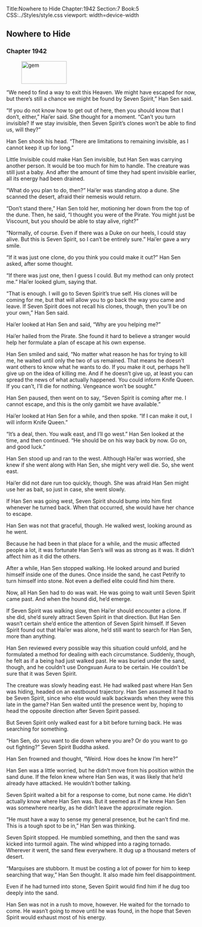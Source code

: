 Title:Nowhere to Hide 
Chapter:1942 
Section:7 
Book:5 
CSS:../Styles/style.css 
viewport: width=device-width
  
## Nowhere to Hide
### Chapter 1942 
<figure>
	<img src="../Images/gem.gif" alt="gem" id="gem" width="120" height="60" />
</figure>
  

  
  “We need to find a way to exit this Heaven. We might have escaped for now, but there’s still a chance we might be found by Seven Spirit,” Han Sen said.

“If you do not know how to get out of here, then you should know that I don’t, either,” Hai’er said. She thought for a moment. “Can’t you turn invisible? If we stay invisible, then Seven Spirit’s clones won’t be able to find us, will they?”

Han Sen shook his head. “There are limitations to remaining invisible, as I cannot keep it up for long.”

Little Invisible could make Han Sen invisible, but Han Sen was carrying another person. It would be too much for him to handle. The creature was still just a baby. And after the amount of time they had spent invisible earlier, all its energy had been drained.

“What do you plan to do, then?” Hai’er was standing atop a dune. She scanned the desert, afraid their nemesis would return.

“Don’t stand there,” Han Sen told her, motioning her down from the top of the dune. Then, he said, “I thought you were of the Pirate. You might just be Viscount, but you should be able to stay alive, right?”

“Normally, of course. Even if there was a Duke on our heels, I could stay alive. But this is Seven Spirit, so I can’t be entirely sure.” Hai’er gave a wry smile.

“If it was just one clone, do you think you could make it out?” Han Sen asked, after some thought.

“If there was just one, then I guess I could. But my method can only protect me.” Hai’er looked glum, saying that.

“That is enough. I will go to Seven Spirit’s true self. His clones will be coming for me, but that will allow you to go back the way you came and leave. If Seven Spirit does not recall his clones, though, then you’ll be on your own,” Han Sen said.

Hai’er looked at Han Sen and said, “Why are you helping me?”

Hai’er hailed from the Pirate. She found it hard to believe a stranger would help her formulate a plan of escape at his own expense.

Han Sen smiled and said, “No matter what reason he has for trying to kill me, he waited until only the two of us remained. That means he doesn’t want others to know what he wants to do. If you make it out, perhaps he’ll give up on the idea of killing me. And if he doesn’t give up, at least you can spread the news of what actually happened. You could inform Knife Queen. If you can’t, I’ll die for nothing. Vengeance won’t be sought.”

Han Sen paused, then went on to say, “Seven Spirit is coming after me. I cannot escape, and this is the only gambit we have available.”

Hai’er looked at Han Sen for a while, and then spoke. “If I can make it out, I will inform Knife Queen.”

“It’s a deal, then. You walk east, and I’ll go west.” Han Sen looked at the time, and then continued. “He should be on his way back by now. Go on, and good luck.”

Han Sen stood up and ran to the west. Although Hai’er was worried, she knew if she went along with Han Sen, she might very well die. So, she went east.

Hai’er did not dare run too quickly, though. She was afraid Han Sen might use her as bait, so just in case, she went slowly.

If Han Sen was going west, Seven Spirit should bump into him first whenever he turned back. When that occurred, she would have her chance to escape.

Han Sen was not that graceful, though. He walked west, looking around as he went.

Because he had been in that place for a while, and the music affected people a lot, it was fortunate Han Sen’s will was as strong as it was. It didn’t affect him as it did the others.

After a while, Han Sen stopped walking. He looked around and buried himself inside one of the dunes. Once inside the sand, he cast Petrify to turn himself into stone. Not even a deified elite could find him there.

Now, all Han Sen had to do was wait. He was going to wait until Seven Spirit came past. And when the hound did, he’d emerge.

If Seven Spirit was walking slow, then Hai’er should encounter a clone. If she did, she’d surely attract Seven Spirit in that direction. But Han Sen wasn’t certain she’d entice the attention of Seven Spirit himself. If Seven Spirit found out that Hai’er was alone, he’d still want to search for Han Sen, more than anything.

Han Sen reviewed every possible way this situation could unfold, and he formulated a method for dealing with each circumstance. Suddenly, though, he felt as if a being had just walked past. He was buried under the sand, though, and he couldn’t use Dongxuan Aura to be certain. He couldn’t be sure that it was Seven Spirit.

The creature was slowly heading east. He had walked past where Han Sen was hiding, headed on an eastbound trajectory. Han Sen assumed it had to be Seven Spirit, since who else would walk backwards when they were this late in the game? Han Sen waited until the presence went by, hoping to head the opposite direction after Seven Spirit passed.

But Seven Spirit only walked east for a bit before turning back. He was searching for something.

“Han Sen, do you want to die down where you are? Or do you want to go out fighting?” Seven Spirit Buddha asked.

Han Sen frowned and thought, “Weird. How does he know I’m here?”

Han Sen was a little worried, but he didn’t move from his position within the sand dune. If the felon knew where Han Sen was, it was likely that he’d already have attacked. He wouldn’t bother talking.

Seven Spirit waited a bit for a response to come, but none came. He didn’t actually know where Han Sen was. But it seemed as if he knew Han Sen was somewhere nearby, as he didn’t leave the approximate region.

“He must have a way to sense my general presence, but he can’t find me. This is a tough spot to be in,” Han Sen was thinking.

Seven Spirit stopped. He mumbled something, and then the sand was kicked into turmoil again. The wind whipped into a raging tornado. Wherever it went, the sand flew everywhere. It dug up a thousand meters of desert.

“Marquises are stubborn. It must be costing a lot of power for him to keep searching that way,” Han Sen thought. It also made him feel disappointment.

Even if he had turned into stone, Seven Spirit would find him if he dug too deeply into the sand.

Han Sen was not in a rush to move, however. He waited for the tornado to come. He wasn’t going to move until he was found, in the hope that Seven Spirit would exhaust most of his energy.
